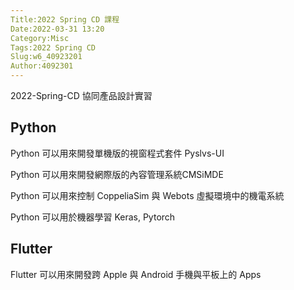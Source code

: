 ```yaml
---
Title:2022 Spring CD 課程
Date:2022-03-31 13:20
Category:Misc
Tags:2022 Spring CD
Slug:w6_40923201
Author:4092301
---
```


2022-Spring-CD 協同產品設計實習

<!--PELICAN_END_SUMMARY -->

Python
---
Python 可以用來開發單機版的視窗程式套件 Pyslvs-UI

Python 可以用來開發網際版的內容管理系統CMSiMDE

Python 可以用來控制 CoppeliaSim 與 Webots 虛擬環境中的機電系統

Python 可以用於機器學習 Keras, Pytorch


Flutter
----

Flutter 可以用來開發跨 Apple 與 Android 手機與平板上的 Apps